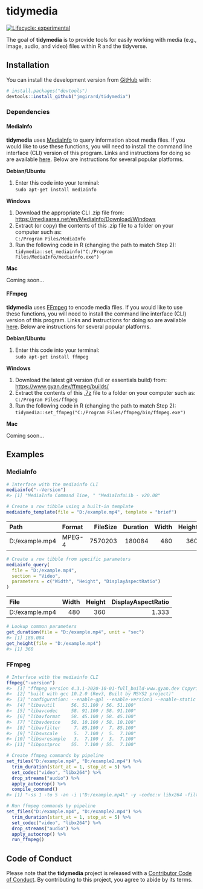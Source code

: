 
<!-- README.md is generated from README.Rmd. Please edit that file -->

# tidymedia

<!-- badges: start -->

[![Lifecycle:
experimental](https://img.shields.io/badge/lifecycle-experimental-orange.svg)](https://www.tidyverse.org/lifecycle/#experimental)
<!-- badges: end -->

The goal of **tidymedia** is to provide tools for easily working with
media (e.g., image, audio, and video) files within R and the tidyverse.

## Installation

You can install the development version from
[GitHub](https://github.com/) with:

``` r
# install.packages("devtools")
devtools::install_github("jmgirard/tidymedia")
```

### Dependencies

#### MediaInfo

**tidymedia** uses [MediaInfo](https://mediaarea.net/en/MediaInfo) to
query information about media files. If you would like to use these
functions, you will need to install the command line interface (CLI)
version of this program. Links and instructions for doing so are
available [here](https://mediaarea.net/en/MediaInfo/Download). Below are
instructions for several popular platforms.

**Debian/Ubuntu**

1.  Enter this code into your terminal:<br />`sudo apt-get install
    mediainfo`

**Windows**

1.  Download the appropriate CLI .zip file
    from:<br /><https://mediaarea.net/en/MediaInfo/Download/Windows>
2.  Extract (or copy) the contents of this .zip file to a folder on your
    computer such as:<br />`C:/Program Files/MediaInfo`
3.  Run the following code in R (changing the path to match Step
    2):<br /> `tidymedia::set_mediainfo("C:/Program
    Files/MediaInfo/mediainfo.exe")`

**Mac**

Coming soon…

#### FFmpeg

**tidymedia** uses [FFmpeg](https://ffmpeg.org/) to encode media files.
If you would like to use these functions, you will need to install the
command line interface (CLI) version of this program. Links and
instructions for doing so are available
[here](https://ffmpeg.org/download.html). Below are instructions for
several popular platforms.

**Debian/Ubuntu**

1.  Enter this code into your terminal:<br />`sudo apt-get install
    ffmpeg`

**Windows**

1.  Download the latest git version (full or essentials build)
    from:<br /> <https://www.gyan.dev/ffmpeg/builds/>
2.  Extract the contents of this [.7z](https://www.7-zip.org/) file to a
    folder on your computer such as:<br />`C:/Program Files/ffmpeg`
3.  Run the following code in R (changing the path to match Step
    2):<br />`tidymedia::set_ffmpeg("C:/Program
    Files/ffmpeg/bin/ffmpeg.exe")`

**Mac**

Coming soon…

## Examples

### MediaInfo

``` r
# Interface with the mediainfo CLI
mediainfo("--Version")
#> [1] "MediaInfo Command line, " "MediaInfoLib - v20.08"
```

``` r
# Create a row tibble using a built-in template
mediainfo_template(file = "D:/example.mp4", template = "brief")
```

| Path           | Format | FileSize | Duration | Width | Height | FrameRate | VideoBitRate | Channels | SamplingRate | AudioBitRate |
| :------------- | :----- | -------: | -------: | ----: | -----: | --------: | -----------: | -------: | -----------: | -----------: |
| D:/example.mp4 | MPEG-4 |  7570203 |   180084 |   480 |    360 |        30 |       199653 |        2 |        44100 |       128007 |

``` r
# Create a row tibble from specific parameters
mediainfo_query(
  file = "D:/example.mp4", 
  section = "Video", 
  parameters = c("Width", "Height", "DisplayAspectRatio")
)
```

| File           | Width | Height | DisplayAspectRatio |
| :------------- | ----: | -----: | -----------------: |
| D:/example.mp4 |   480 |    360 |              1.333 |

``` r
# Lookup common parameters
get_duration(file = "D:/example.mp4", unit = "sec")
#> [1] 180.084
get_height(file = "D:/example.mp4")
#> [1] 360
```

### FFmpeg

``` r
# Interface with the mediainfo CLI
ffmpeg("-version")
#>  [1] "ffmpeg version 4.3.1-2020-10-01-full_build-www.gyan.dev Copyright (c) 2000-2020 the FFmpeg developers"                                                                                                                                                                                                                                                                                                                                                                                                                                                                                                                                                                                                                                                                                                                                                                                                                                                                                                                                                                                                                                                                                                                                                                                 
#>  [2] "built with gcc 10.2.0 (Rev3, Built by MSYS2 project)"                                                                                                                                                                                                                                                                                                                                                                                                                                                                                                                                                                                                                                                                                                                                                                                                                                                                                                                                                                                                                                                                                                                                                                                                                                  
#>  [3] "configuration: --enable-gpl --enable-version3 --enable-static --disable-w32threads --disable-autodetect --enable-fontconfig --enable-iconv --enable-gnutls --enable-libxml2 --enable-gmp --enable-lzma --enable-libsnappy --enable-zlib --enable-libsrt --enable-libssh --enable-libzmq --enable-avisynth --enable-libbluray --enable-libcaca --enable-sdl2 --enable-libdav1d --enable-libzvbi --enable-librav1e --enable-libwebp --enable-libx264 --enable-libx265 --enable-libxvid --enable-libaom --enable-libopenjpeg --enable-libvpx --enable-libass --enable-frei0r --enable-libfreetype --enable-libfribidi --enable-libvidstab --enable-libvmaf --enable-libzimg --enable-amf --enable-cuda-llvm --enable-cuvid --enable-ffnvcodec --enable-nvdec --enable-nvenc --enable-d3d11va --enable-dxva2 --enable-libmfx --enable-libcdio --enable-libgme --enable-libmodplug --enable-libopenmpt --enable-libopencore-amrwb --enable-libmp3lame --enable-libshine --enable-libtheora --enable-libtwolame --enable-libvo-amrwbenc --enable-libilbc --enable-libgsm --enable-libopencore-amrnb --enable-libopus --enable-libspeex --enable-libvorbis --enable-ladspa --enable-libbs2b --enable-libflite --enable-libmysofa --enable-librubberband --enable-libsoxr --enable-chromaprint"
#>  [4] "libavutil      56. 51.100 / 56. 51.100"                                                                                                                                                                                                                                                                                                                                                                                                                                                                                                                                                                                                                                                                                                                                                                                                                                                                                                                                                                                                                                                                                                                                                                                                                                                
#>  [5] "libavcodec     58. 91.100 / 58. 91.100"                                                                                                                                                                                                                                                                                                                                                                                                                                                                                                                                                                                                                                                                                                                                                                                                                                                                                                                                                                                                                                                                                                                                                                                                                                                
#>  [6] "libavformat    58. 45.100 / 58. 45.100"                                                                                                                                                                                                                                                                                                                                                                                                                                                                                                                                                                                                                                                                                                                                                                                                                                                                                                                                                                                                                                                                                                                                                                                                                                                
#>  [7] "libavdevice    58. 10.100 / 58. 10.100"                                                                                                                                                                                                                                                                                                                                                                                                                                                                                                                                                                                                                                                                                                                                                                                                                                                                                                                                                                                                                                                                                                                                                                                                                                                
#>  [8] "libavfilter     7. 85.100 /  7. 85.100"                                                                                                                                                                                                                                                                                                                                                                                                                                                                                                                                                                                                                                                                                                                                                                                                                                                                                                                                                                                                                                                                                                                                                                                                                                                
#>  [9] "libswscale      5.  7.100 /  5.  7.100"                                                                                                                                                                                                                                                                                                                                                                                                                                                                                                                                                                                                                                                                                                                                                                                                                                                                                                                                                                                                                                                                                                                                                                                                                                                
#> [10] "libswresample   3.  7.100 /  3.  7.100"                                                                                                                                                                                                                                                                                                                                                                                                                                                                                                                                                                                                                                                                                                                                                                                                                                                                                                                                                                                                                                                                                                                                                                                                                                                
#> [11] "libpostproc    55.  7.100 / 55.  7.100"
```

``` r
# Create ffmpeg commands by pipeline
set_files("D:/example.mp4", "D:/example2.mp4") %>% 
  trim_duration(start_at = 1, stop_at = 5) %>% 
  set_codec("video", "libx264") %>%
  drop_streams("audio") %>% 
  apply_autocrop() %>% 
  compile_command()
#> [1] "-ss 1 -to 5 -an -i \"D:/example.mp4\" -y -codec:v libx264 -filter:v \"cropdetect=limit=24:round=16:reset=0\" \"D:/example2.mp4\""
```

``` r
# Run ffmpeg commands by pipeline
set_files("D:/example.mp4", "D:/example2.mp4") %>% 
  trim_duration(start_at = 1, stop_at = 5) %>% 
  set_codec("video", "libx264") %>%
  drop_streams("audio") %>% 
  apply_autocrop() %>% 
  run_ffmpeg()
```

## Code of Conduct

Please note that the **tidymedia** project is released with a
[Contributor Code of
Conduct](https://contributor-covenant.org/version/2/0/CODE_OF_CONDUCT.html).
By contributing to this project, you agree to abide by its terms.
